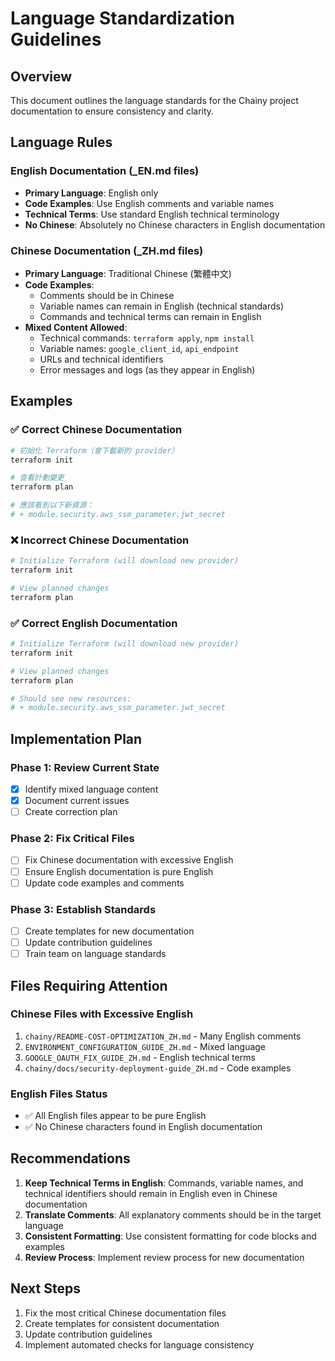 # Language Standardization Guidelines

## Overview
This document outlines the language standards for the Chainy project documentation to ensure consistency and clarity.

## Language Rules

### English Documentation (_EN.md files)
- **Primary Language**: English only
- **Code Examples**: Use English comments and variable names
- **Technical Terms**: Use standard English technical terminology
- **No Chinese**: Absolutely no Chinese characters in English documentation

### Chinese Documentation (_ZH.md files)
- **Primary Language**: Traditional Chinese (繁體中文)
- **Code Examples**: 
  - Comments should be in Chinese
  - Variable names can remain in English (technical standards)
  - Commands and technical terms can remain in English
- **Mixed Content Allowed**: 
  - Technical commands: `terraform apply`, `npm install`
  - Variable names: `google_client_id`, `api_endpoint`
  - URLs and technical identifiers
  - Error messages and logs (as they appear in English)

## Examples

### ✅ Correct Chinese Documentation
```bash
# 初始化 Terraform（會下載新的 provider）
terraform init

# 查看計劃變更
terraform plan

# 應該看到以下新資源：
# + module.security.aws_ssm_parameter.jwt_secret
```

### ❌ Incorrect Chinese Documentation
```bash
# Initialize Terraform (will download new provider)
terraform init

# View planned changes
terraform plan
```

### ✅ Correct English Documentation
```bash
# Initialize Terraform (will download new provider)
terraform init

# View planned changes
terraform plan

# Should see new resources:
# + module.security.aws_ssm_parameter.jwt_secret
```

## Implementation Plan

### Phase 1: Review Current State
- [x] Identify mixed language content
- [x] Document current issues
- [ ] Create correction plan

### Phase 2: Fix Critical Files
- [ ] Fix Chinese documentation with excessive English
- [ ] Ensure English documentation is pure English
- [ ] Update code examples and comments

### Phase 3: Establish Standards
- [ ] Create templates for new documentation
- [ ] Update contribution guidelines
- [ ] Train team on language standards

## Files Requiring Attention

### Chinese Files with Excessive English
1. `chainy/README-COST-OPTIMIZATION_ZH.md` - Many English comments
2. `ENVIRONMENT_CONFIGURATION_GUIDE_ZH.md` - Mixed language
3. `GOOGLE_OAUTH_FIX_GUIDE_ZH.md` - English technical terms
4. `chainy/docs/security-deployment-guide_ZH.md` - Code examples

### English Files Status
- ✅ All English files appear to be pure English
- ✅ No Chinese characters found in English documentation

## Recommendations

1. **Keep Technical Terms in English**: Commands, variable names, and technical identifiers should remain in English even in Chinese documentation
2. **Translate Comments**: All explanatory comments should be in the target language
3. **Consistent Formatting**: Use consistent formatting for code blocks and examples
4. **Review Process**: Implement review process for new documentation

## Next Steps

1. Fix the most critical Chinese documentation files
2. Create templates for consistent documentation
3. Update contribution guidelines
4. Implement automated checks for language consistency
